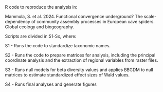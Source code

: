 R code to reproduce the analysis in:

Mammola, S. et al. 2024. Functional convergence underground? The scale-dependency of community assembly processes in European cave spiders. Global ecology and biogeography.

Scripts are divided in S1-Sx, where: 

S1 - Runs the code to standardize taxonomic names.

S2 - Runs the code to prepare matrices for analysis, including the principal coordinate analysis and the extraction of regional variables from raster files. 

S3 - Runs null models for beta diversity values and applies BBGDM to null matrices to estimate standardized effect sizes of Wald values.

S4 - Runs final analyses and generate figures
